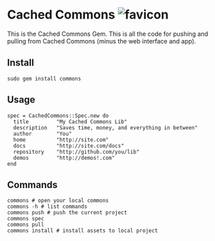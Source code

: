 # Cached Commons <img src="http://cachedcommons.org/images/cached-commons-favicon.png" alt="favicon"/>

This is the Cached Commons Gem.  This is all the code for pushing and pulling from Cached Commons (minus the web interface and app).

## Install

    sudo gem install commons

## Usage

    spec = CachedCommons::Spec.new do
      title         "My Cached Commons Lib"
      description   "Saves time, money, and everything in between"
      author        "You"
      home          "http://site.com"
      docs          "http://site.com/docs"
      repository    "http://github.com/you/lib"
      demos         "http://demos!.com"
    end

## Commands

    commons # open your local commons
    commons -h # list commands
    commons push # push the current project
    commons spec
    commons pull
    commons install # install assets to local project